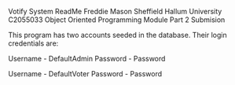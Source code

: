 Votify System ReadMe
Freddie Mason
Sheffield Hallum University
C2055033
Object Oriented Programming Module Part 2 Submision

This program has two accounts seeded in the database. Their login credentials are:

Username -  DefaultAdmin
Password - Password

Username - DefaultVoter
Password - Password
